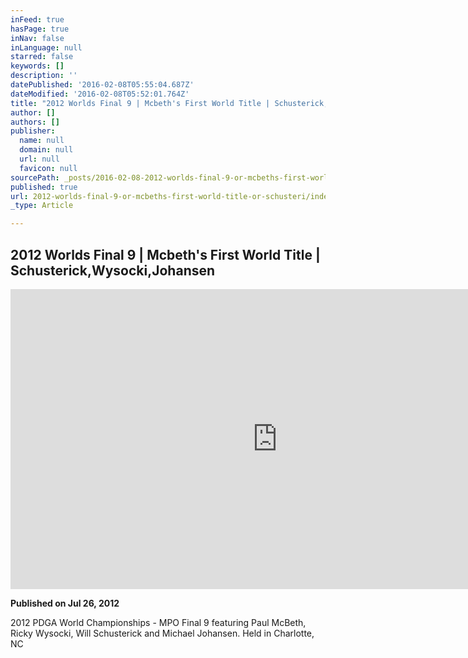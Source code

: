 ```yaml
---
inFeed: true
hasPage: true
inNav: false
inLanguage: null
starred: false
keywords: []
description: ''
datePublished: '2016-02-08T05:55:04.687Z'
dateModified: '2016-02-08T05:52:01.764Z'
title: "2012 Worlds Final 9 | Mcbeth's First World Title | Schusterick,Wysocki,Johansen"
author: []
authors: []
publisher:
  name: null
  domain: null
  url: null
  favicon: null
sourcePath: _posts/2016-02-08-2012-worlds-final-9-or-mcbeths-first-world-title-or-schusteri.md
published: true
url: 2012-worlds-final-9-or-mcbeths-first-world-title-or-schusteri/index.html
_type: Article

---
```

## 2012 Worlds Final 9 | Mcbeth's First World Title | Schusterick,Wysocki,Johansen

<iframe width="854" height="480" src="https://www.youtube.com/embed/XZBbSH4n2dU" frameborder="0" allowfullscreen="" style=""></iframe>

**Published on Jul 26, 2012**

2012 PDGA World Championships - MPO Final 9 featuring Paul McBeth, Ricky Wysocki, Will Schusterick and Michael Johansen. Held in Charlotte, NC